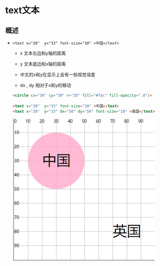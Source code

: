 # text文本

## 概述

+ `<text x="20"  y="33" font-size="10" >中国</text>`

  + x 文本左边和y轴的距离
  + y 文本底边和x轴的距离
  + 中文的x和y在显示上会有一些视觉误差

  + dx , dy 相对于x和y的移动

  ```html
  <circle cx="30" cy="30" r="20" fill="#fac" fill-opacity=".8"/>

  <text x="20"  y="33" font-size="10" >中国</text>
  <text x="20"  y="33" dx="50" dy="50" font-size="10" >英国</text>
  ```

  ![alt text](images/文本.png)
